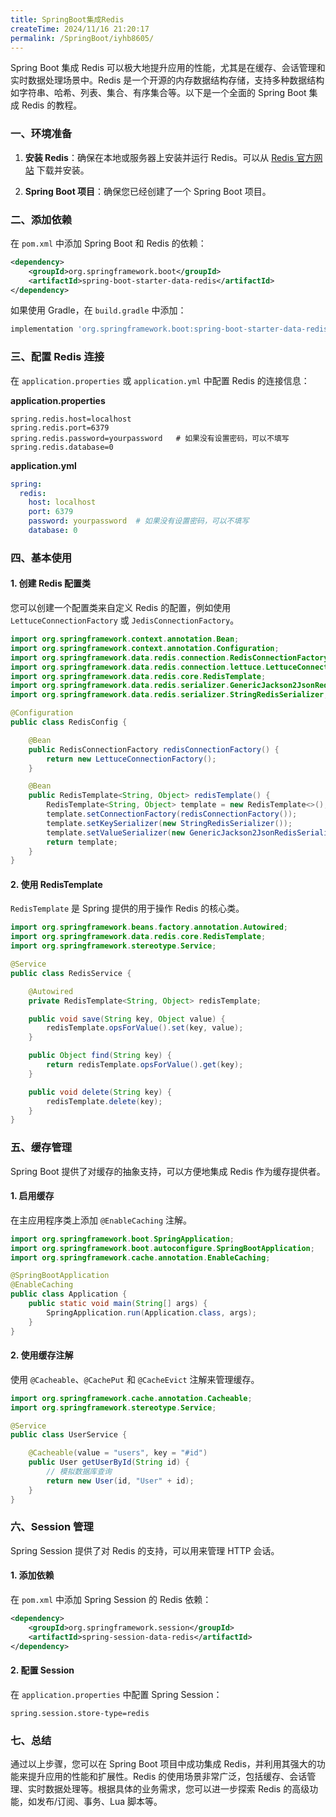 ```yaml
---
title: SpringBoot集成Redis
createTime: 2024/11/16 21:20:17
permalink: /SpringBoot/iyhb8605/
---
```

Spring Boot 集成 Redis 可以极大地提升应用的性能，尤其是在缓存、会话管理和实时数据处理场景中。Redis 是一个开源的内存数据结构存储，支持多种数据结构如字符串、哈希、列表、集合、有序集合等。以下是一个全面的 Spring Boot 集成 Redis 的教程。

### 一、环境准备

1. **安装 Redis**：确保在本地或服务器上安装并运行 Redis。可以从 [Redis 官方网站](https://redis.io/download) 下载并安装。

2. **Spring Boot 项目**：确保您已经创建了一个 Spring Boot 项目。

### 二、添加依赖

在 `pom.xml` 中添加 Spring Boot 和 Redis 的依赖：

```xml
<dependency>
    <groupId>org.springframework.boot</groupId>
    <artifactId>spring-boot-starter-data-redis</artifactId>
</dependency>
```

如果使用 Gradle，在 `build.gradle` 中添加：

```groovy
implementation 'org.springframework.boot:spring-boot-starter-data-redis'
```

### 三、配置 Redis 连接

在 `application.properties` 或 `application.yml` 中配置 Redis 的连接信息：

**application.properties**

```properties
spring.redis.host=localhost
spring.redis.port=6379
spring.redis.password=yourpassword   # 如果没有设置密码，可以不填写
spring.redis.database=0
```

**application.yml**

```yaml
spring:
  redis:
    host: localhost
    port: 6379
    password: yourpassword  # 如果没有设置密码，可以不填写
    database: 0
```

### 四、基本使用

#### 1. 创建 Redis 配置类

您可以创建一个配置类来自定义 Redis 的配置，例如使用 `LettuceConnectionFactory` 或 `JedisConnectionFactory`。

```java
import org.springframework.context.annotation.Bean;
import org.springframework.context.annotation.Configuration;
import org.springframework.data.redis.connection.RedisConnectionFactory;
import org.springframework.data.redis.connection.lettuce.LettuceConnectionFactory;
import org.springframework.data.redis.core.RedisTemplate;
import org.springframework.data.redis.serializer.GenericJackson2JsonRedisSerializer;
import org.springframework.data.redis.serializer.StringRedisSerializer;

@Configuration
public class RedisConfig {

    @Bean
    public RedisConnectionFactory redisConnectionFactory() {
        return new LettuceConnectionFactory();
    }

    @Bean
    public RedisTemplate<String, Object> redisTemplate() {
        RedisTemplate<String, Object> template = new RedisTemplate<>();
        template.setConnectionFactory(redisConnectionFactory());
        template.setKeySerializer(new StringRedisSerializer());
        template.setValueSerializer(new GenericJackson2JsonRedisSerializer());
        return template;
    }
}
```

#### 2. 使用 RedisTemplate

`RedisTemplate` 是 Spring 提供的用于操作 Redis 的核心类。

```java
import org.springframework.beans.factory.annotation.Autowired;
import org.springframework.data.redis.core.RedisTemplate;
import org.springframework.stereotype.Service;

@Service
public class RedisService {

    @Autowired
    private RedisTemplate<String, Object> redisTemplate;

    public void save(String key, Object value) {
        redisTemplate.opsForValue().set(key, value);
    }

    public Object find(String key) {
        return redisTemplate.opsForValue().get(key);
    }

    public void delete(String key) {
        redisTemplate.delete(key);
    }
}
```

### 五、缓存管理

Spring Boot 提供了对缓存的抽象支持，可以方便地集成 Redis 作为缓存提供者。

#### 1. 启用缓存

在主应用程序类上添加 `@EnableCaching` 注解。

```java
import org.springframework.boot.SpringApplication;
import org.springframework.boot.autoconfigure.SpringBootApplication;
import org.springframework.cache.annotation.EnableCaching;

@SpringBootApplication
@EnableCaching
public class Application {
    public static void main(String[] args) {
        SpringApplication.run(Application.class, args);
    }
}
```

#### 2. 使用缓存注解

使用 `@Cacheable`、`@CachePut` 和 `@CacheEvict` 注解来管理缓存。

```java
import org.springframework.cache.annotation.Cacheable;
import org.springframework.stereotype.Service;

@Service
public class UserService {

    @Cacheable(value = "users", key = "#id")
    public User getUserById(String id) {
        // 模拟数据库查询
        return new User(id, "User" + id);
    }
}
```

### 六、Session 管理

Spring Session 提供了对 Redis 的支持，可以用来管理 HTTP 会话。

#### 1. 添加依赖

在 `pom.xml` 中添加 Spring Session 的 Redis 依赖：

```xml
<dependency>
    <groupId>org.springframework.session</groupId>
    <artifactId>spring-session-data-redis</artifactId>
</dependency>
```

#### 2. 配置 Session

在 `application.properties` 中配置 Spring Session：

```properties
spring.session.store-type=redis
```

### 七、总结

通过以上步骤，您可以在 Spring Boot 项目中成功集成 Redis，并利用其强大的功能来提升应用的性能和扩展性。Redis 的使用场景非常广泛，包括缓存、会话管理、实时数据处理等。根据具体的业务需求，您可以进一步探索 Redis 的高级功能，如发布/订阅、事务、Lua 脚本等。